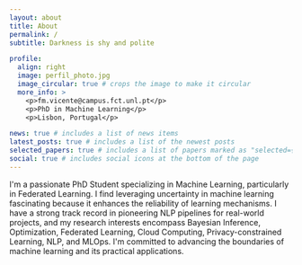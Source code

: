 ```yaml
---
layout: about
title: About
permalink: /
subtitle: Darkness is shy and polite

profile:
  align: right
  image: perfil_photo.jpg
  image_circular: true # crops the image to make it circular
  more_info: >
    <p>fm.vicente@campus.fct.unl.pt</p>
    <p>PhD in Machine Learning</p>
    <p>Lisbon, Portugal</p>

news: true # includes a list of news items
latest_posts: true # includes a list of the newest posts
selected_papers: true # includes a list of papers marked as "selected={true}"
social: true # includes social icons at the bottom of the page
---
```


I'm a passionate PhD Student specializing in Machine Learning, particularly in Federated Learning. I find leveraging uncertainty in machine learning fascinating because it enhances the reliability of learning mechanisms. I have a strong track record in pioneering NLP pipelines for real-world projects, and my research interests encompass Bayesian Inference, Optimization, Federated Learning, Cloud Computing, Privacy-constrained Learning, NLP, and MLOps. I'm committed to advancing the boundaries of machine learning and its practical applications.